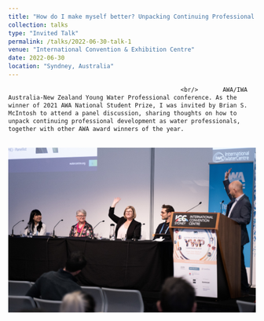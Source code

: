 ```yaml
---
title: "How do I make myself better? Unpacking Continuing Professional Development Outcomes and Approaches for Water Professionals"
collection: talks
type: "Invited Talk"
permalink: /talks/2022-06-30-talk-1
venue: "International Convention & Exhibition Centre"
date: 2022-06-30
location: "Syndney, Australia"
---
```


                                                     <br/>       AWA/IWA Australia-New Zealand Young Water Professional conference. As the winner of 2021 AWA National Student Prize, I was invited by Brian S. McIntosh to attend a panel discussion, sharing thoughts on how to unpack continuing professional development as water professionals, together with other AWA award winners of the year.

<br/><img src='/images/20220630talk.jpg'>

